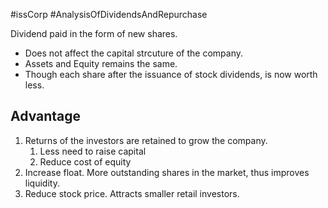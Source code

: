 #issCorp #AnalysisOfDividendsAndRepurchase 

Dividend paid in the form of new shares. 

- Does not affect the capital strcuture of the company. 
- Assets and Equity remains the same. 
- Though each share after the issuance of stock dividends, is now worth less. 

## Advantage 
1. Returns of the investors are retained to grow the company.
	1. Less need to raise capital 
	2. Reduce cost of equity 
2. Increase float. More outstanding shares in the market, thus improves liquidity. 
3. Reduce stock price. Attracts smaller retail investors. 

